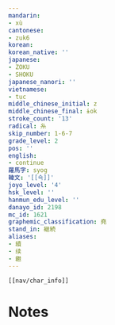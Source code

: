 ```yaml
---
mandarin:
- xù
cantonese:
- zuk6
korean:
korean_native: ''
japanese:
- ZOKU
- SHOKU
japanese_nanori: ''
vietnamese:
- tục
middle_chinese_initial: z
middle_chinese_final: ɨok
stroke_count: '13'
radical: 糸
skip_number: 1-6-7
grade_level: 2
pos: ''
english:
- continue
羅馬字: syog
韓文: '[[쇽]]'
joyo_level: '4'
hsk_level: ''
hanmun_edu_level: ''
danayo_id: 2198
mc_id: 1621
graphemic_classification: 堯
stand_in: 継続
aliases:
- 續
- 续
- 繼
---
```

```meta-bind-embed
[[nav/char_info]]
```

# Notes
